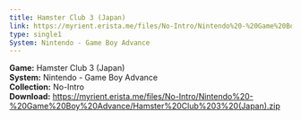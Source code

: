 ```yaml
---
title: Hamster Club 3 (Japan)
link: https://myrient.erista.me/files/No-Intro/Nintendo%20-%20Game%20Boy%20Advance/Hamster%20Club%203%20(Japan).zip
type: single1
System: Nintendo - Game Boy Advance
---
```

<b>Game:</b> Hamster Club 3 (Japan)<br>
<b>System:</b> Nintendo - Game Boy Advance<br>
<b>Collection:</b> No-Intro<br>
<b>Download:</b> https://myrient.erista.me/files/No-Intro/Nintendo%20-%20Game%20Boy%20Advance/Hamster%20Club%203%20(Japan).zip